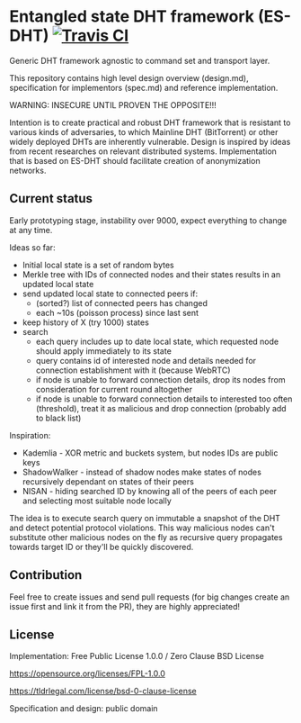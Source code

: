 # Entangled state DHT framework (ES-DHT) [![Travis CI](https://img.shields.io/travis/nazar-pc/es-dht/master.svg?label=Travis%20CI)](https://travis-ci.org/nazar-pc/es-dht)
Generic DHT framework agnostic to command set and transport layer.

This repository contains high level design overview (design.md), specification for implementors (spec.md) and reference implementation.

WARNING: INSECURE UNTIL PROVEN THE OPPOSITE!!!

Intention is to create practical and robust DHT framework that is resistant to various kinds of adversaries, to which Mainline DHT (BitTorrent) or other widely deployed DHTs are inherently vulnerable.
Design is inspired by ideas from recent researches on relevant distributed systems. Implementation that is based on ES-DHT should facilitate creation of anonymization networks.

## Current status
Early prototyping stage, instability over 9000, expect everything to change at any time.

Ideas so far:
* Initial local state is a set of random bytes
* Merkle tree with IDs of connected nodes and their states results in an updated local state
* send updated local state to connected peers if:
  * (sorted?) list of connected peers has changed
  * each ~10s (poisson process) since last sent
* keep history of X (try 1000) states
* search
  * each query includes up to date local state, which requested node should apply immediately to its state
  * query contains id of interested node and details needed for connection establishment with it (because WebRTC)
  * if node is unable to forward connection details, drop its nodes from consideration for current round altogether
  * if node is unable to forward connection details to interested too often (threshold), treat it as malicious and drop connection (probably add to black list)

Inspiration:
* Kademlia - XOR metric and buckets system, but nodes IDs are public keys
* ShadowWalker - instead of shadow nodes make states of nodes recursively dependant on states of their peers
* NISAN - hiding searched ID by knowing all of the peers of each peer and selecting most suitable node locally

The idea is to execute search query on immutable a snapshot of the DHT and detect potential protocol violations.
This way malicious nodes can't substitute other malicious nodes on the fly as recursive query propagates towards target ID or they'll be quickly discovered.

## Contribution
Feel free to create issues and send pull requests (for big changes create an issue first and link it from the PR), they are highly appreciated!

## License
Implementation: Free Public License 1.0.0 / Zero Clause BSD License

https://opensource.org/licenses/FPL-1.0.0

https://tldrlegal.com/license/bsd-0-clause-license

Specification and design: public domain
